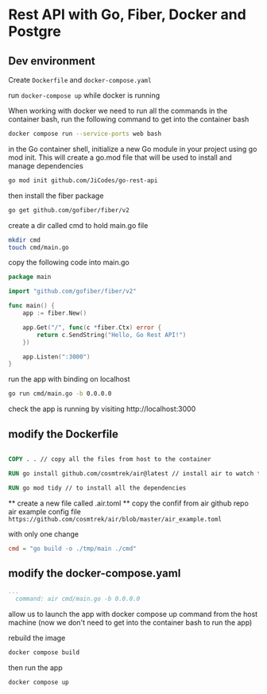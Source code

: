 # Rest API with Go, Fiber, Docker and Postgre

## Dev environment
Create `Dockerfile` and `docker-compose.yaml`

run `docker-compose up` while docker is running

When working with docker we need to run all the commands in the container bash, run the following command to get into the container bash
```sh
docker compose run --service-ports web bash
```

in the Go container shell, initialize a new Go module in your project using go mod init. This will create a go.mod file that will be used to
install and manage dependencies
```sh
go mod init github.com/JiCodes/go-rest-api
```

then install the fiber package
```sh
go get github.com/gofiber/fiber/v2
```

create a dir called cmd to hold main.go file
```sh
mkdir cmd
touch cmd/main.go
```

copy the following code into main.go
```go
package main

import "github.com/gofiber/fiber/v2"

func main() {
    app := fiber.New()

    app.Get("/", func(c *fiber.Ctx) error {
        return c.SendString("Hello, Go Rest API!")
    })

    app.Listen(":3000")
}
```

run the app with binding on localhost
```sh
go run cmd/main.go -b 0.0.0.0
```

check the app is running by visiting http://localhost:3000

## modify the Dockerfile
```Dockerfile

COPY . . // copy all the files from host to the container

RUN go install github.com/cosmtrek/air@latest // install air to watch the changes in the code and restart the app automatically

RUN go mod tidy // to install all the dependencies

```

** create a new file called .air.toml **
copy the confif from air github repo air example config file
`https://github.com/cosmtrek/air/blob/master/air_example.toml`

with only one change
```toml
cmd = "go build -o ./tmp/main ./cmd"
```

## modify the docker-compose.yaml 
```yaml
...
  command: air cmd/main.go -b 0.0.0.0 
```
allow us to launch the app with docker compose up command from the host machine (now we don't need to get into the container bash to run the app)

rebuild the image
```sh
docker compose build
```
then run the app
```sh
docker compose up
```